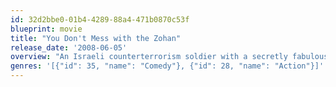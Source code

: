 ```yaml
---
id: 32d2bbe0-01b4-4289-88a4-471b0870c53f
blueprint: movie
title: "You Don't Mess with the Zohan"
release_date: '2008-06-05'
overview: "An Israeli counterterrorism soldier with a secretly fabulous ambition to become a Manhattan hairstylist. Zohan's desire runs so deep that he'll do anything -- including faking his own death and going head-to-head with an Arab cab driver -- to make his dreams come true."
genres: '[{"id": 35, "name": "Comedy"}, {"id": 28, "name": "Action"}]'
---
```

